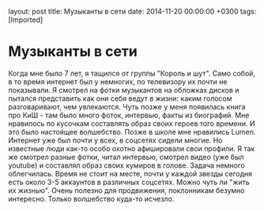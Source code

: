 layout: post
title: Музыканты в сети
date: 2014-11-20 00:00:00 +0300
tags: [Imported]
# Музыканты в сети

Когда мне было 7 лет, я тащился от группы "Король и шут". Само собой, в то время интернет был у немногих, по телевизору их почти не показывали. Я смотрел на фотки музыкантов на обложках дисков и пытался представить как они себя ведут в жизни: каким голосом разговаривают, чем увлекаются. Чуть позже у меня появилась книга про КиШ - там было много фоток, интервью, факты из биографий. Мне нравилось по кусочкам составлять образ своих героев того времени. И это было настоящее волшебство. 
Позже в школе мне нравились Lumen. Интернет уже был почти у всех, в соцсетях сидели многие. Но известные люди как-то особо охотно афишировали свои профили. Я так же смотрел разные фотки, читал интервью, смотрел видео (уже был youtube) и составлял образ своих кумиров в голове. Задача немного облегчилась. 
Время не стоит на месте, почти у каждой звезды сегодня есть около 3-5 аккаунтов в различных соцсетях. Можно чуть ли "жить их жизнью". Очень полезно для продвижения, поклонникам безумно интересно. Только волшебство куда-то исчезло.
